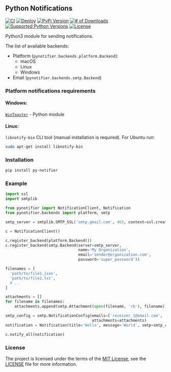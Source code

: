 ## Python Notifications

[![CI](https://github.com/YuriyLisovskiy/pynotifier/actions/workflows/ci.yml/badge.svg)](https://github.com/YuriyLisovskiy/pynotifier/actions/workflows/ci.yml)
[![Deploy](https://github.com/YuriyLisovskiy/pynotifier/actions/workflows/deploy.yml/badge.svg?branch=master)](https://github.com/YuriyLisovskiy/pynotifier/actions/workflows/deploy.yml)
[![PyPi Version](https://img.shields.io/pypi/v/py-notifier.svg)](https://pypi.python.org/pypi/py-notifier)
[![# of Downloads](https://img.shields.io/pypi/dm/py-notifier.svg)](https://pypi.python.org/pypi/py-notifier)
[![Supported Python Versions](https://img.shields.io/pypi/pyversions/py-notifier.svg?logo=python&logoColor=FFE873)](https://pypi.org/project/py-notifier)
[![License](https://img.shields.io/github/license/YuriyLisovskiy/pynotifier.svg)](LICENSE)

Python3 module for sending notifications.

The list of available backends:
* Platform (`pynotifier.backends.platform.Backend`):
  * macOS
  * Linux
  * Windows
* Email (`pynotifier.backends.smtp.Backend`)

### Platform notifications requirements
#### Windows:
[`WinToaster`](https://github.com/MaliciousFiles/WinToaster) - Python module
#### Linux:
`libnotify-bin` CLI tool (manual installation is required). For Ubuntu run:
```bash
sudo apt-get install libnotify-bin
```

### Installation
```bash
pip install py-notifier
```

### Example
```python
import ssl
import smtplib

from pynotifier import NotificationClient, Notification
from pynotifier.backends import platform, smtp

smtp_server = smtplib.SMTP_SSL('smtp.gmail.com', 465, context=ssl.create_default_context())

c = NotificationClient()

c.register_backend(platform.Backend())
c.register_backend(smtp.Backend(server=smtp_server,
                                name='My Organization',
                                email='sender@organization.com',
                                password='super_password'))

filenames = [
  'path/to/file1.json',
  'path/to/file2.txt',
  # ...
]

attachments = []
for filename in filenames:
	attachments.append(smtp.Attachment(open(filename, 'rb'), filename))

smtp_config = smtp.NotificationConfig(emails=['receiver_1@email.com', 'receiver_2@email.com'],
                                      attachments=attachments)
notification = Notification(title='Hello', message='World', smtp=smtp_config)

c.notify_all(notification)
```

### License
The project is licensed under the terms of the [MIT License](https://opensource.org/licenses/mit),
see the [LICENSE](LICENSE) file for more information.
